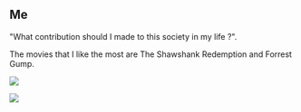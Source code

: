## Me 

"What contribution should I made to this society in my life ?". 

The movies that I like the most are The Shawshank Redemption and Forrest Gump.

![](images/hope-is-good-thing.jpg)

![](images/life-is-like-a-box-of-chocolates.jpg)
